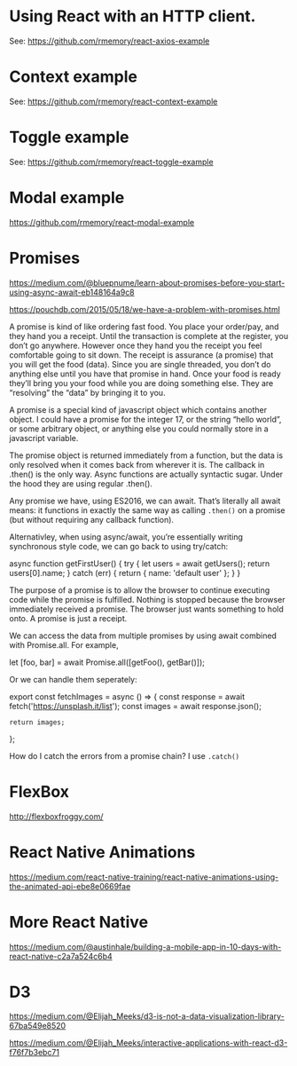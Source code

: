 # Using React with an HTTP client.

See: https://github.com/rmemory/react-axios-example

# Context example

See: https://github.com/rmemory/react-context-example

# Toggle example

See: 
https://github.com/rmemory/react-toggle-example

# Modal example

https://github.com/rmemory/react-modal-example

# Promises

https://medium.com/@bluepnume/learn-about-promises-before-you-start-using-async-await-eb148164a9c8

https://pouchdb.com/2015/05/18/we-have-a-problem-with-promises.html

A promise is kind of like ordering fast food. You place your order/pay, and they hand you a receipt. Until the transaction is complete at the register, you don’t go anywhere. However once they hand you the receipt you feel comfortable going to sit down. The receipt is assurance (a promise) that you will get the food (data). Since you are single threaded, you don’t do anything else until you have that promise in hand. Once your food is ready they’ll bring you your food while you are doing something else. They are “resolving” the “data” by bringing it to you.

A promise is a special kind of javascript object which contains another object. I could have a promise for the integer 17, or the string “hello world”, or some arbitrary object, or anything else you could normally store in a javascript variable.

The promise object is returned immediately from a function, but the data is only resolved when it comes back from wherever it is. The callback in .then() is the only way. Async functions are actually syntactic sugar. Under the hood they are using regular .then().

Any promise we have, using ES2016, we can await. That’s literally all await means: it functions in exactly the same way as calling `.then()` on a promise (but without requiring any callback function).

Alternativley, when using async/await, you’re essentially writing synchronous style code, we can go back to using try/catch:

async function getFirstUser() {
	try {
		let users = await getUsers();
		return users[0].name;
	} catch (err) {
		return {
			name: 'default user'
		};
	}
}

The purpose of a promise is to allow the browser to continue executing code while the promise is fulfilled. Nothing is stopped because the browser immediately received a promise. The browser just wants something to hold onto. A promise is just a receipt.

We can access the data from multiple promises by using await combined with Promise.all. For example, 

let [foo, bar] = await Promise.all([getFoo(), getBar()]);

Or we can handle them seperately:

export const fetchImages = async () => {
	const response = await fetch('https://unsplash.it/list');
	const images = await response.json();

	return images;
};

How do I catch the errors from a promise chain? I use `.catch()`

# FlexBox

http://flexboxfroggy.com/

# React Native Animations

https://medium.com/react-native-training/react-native-animations-using-the-animated-api-ebe8e0669fae

# More React Native

https://medium.com/@austinhale/building-a-mobile-app-in-10-days-with-react-native-c2a7a524c6b4

# D3

https://medium.com/@Elijah_Meeks/d3-is-not-a-data-visualization-library-67ba549e8520

https://medium.com/@Elijah_Meeks/interactive-applications-with-react-d3-f76f7b3ebc71
